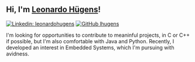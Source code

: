 <h2> Hi, I'm <a href="https://leonardohugens.dev">Leonardo Hügens</a>!</h2>

[![Linkedin: leonardohugens](https://img.shields.io/badge/-leonardohugens-blue?style=flat-square&logo=Linkedin&logoColor=white&link=https://www.linkedin.com/in/leonardohugens/)](https://www.linkedin.com/in/leonardohugens/)
[![GitHub lhugens](https://img.shields.io/github/followers/thaiane?label=follow&style=social)](https://github.com/lhugens)


I'm looking for opportunities to contribute to meaninful projects, in C or C++ if possible, but I'm also comfortable with Java and Python.
Recently, I developed an interest in Embedded Systems, which I'm pursuing with avidness.
